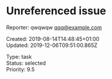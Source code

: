 # Unreferenced issue

Reporter: qwqwqw <qqq@example.com>  

Created: 2019-08-14T14:48:45+01:00  
Updated: 2019-12-06T09:51:00.865Z

Type: task  
Status: selected  
Priority: 9.5
